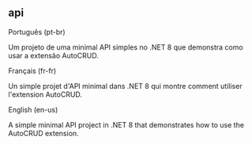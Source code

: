 ## api

Português (pt-br)

Um projeto de uma minimal API simples no .NET 8 que demonstra como usar a extensão AutoCRUD.

Français (fr-fr)

Un simple projet d'API minimal dans .NET 8 qui montre comment utiliser l'extension AutoCRUD.

English (en-us)

A simple minimal API project in .NET 8 that demonstrates how to use the AutoCRUD extension.

